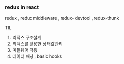 ### redux in react

redux , redux middleware , redux- devtool , redux-thunk

TIL

1. 리덕스 구조설계
2. 리덕스를 활용한 상태값관리
3. 미들웨어 적용
4. 데이터 패칭 , basic hooks
